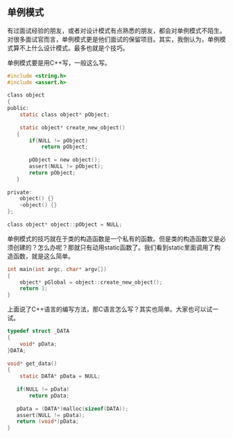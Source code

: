 ## 单例模式

有过面试经验的朋友，或者对设计模式有点熟悉的朋友，都会对单例模式不陌生。对很多面试官而言，单例模式更是他们面试的保留项目。其实，我倒认为，单例模式算不上什么设计模式。最多也就是个技巧。

单例模式要是用C++写，一般这么写。

```c
#include <string.h>  
#include <assert.h>  
  
class object  
{  
public:  
    static class object* pObject;  
      
    static object* create_new_object()  
   {  
       if(NULL != pObject)  
           return pObject;  
 
       pObject = new object();  
       assert(NULL != pObject);  
       return pObject;  
   }  
     
private:  
    object() {}  
    ~object() {}  
};  
 
class object* object::pObject = NULL;  
```

单例模式的技巧就在于类的构造函数是一个私有的函数。但是类的构造函数又是必须创建的？怎么办呢？那就只有动用static函数了。我们看到static里面调用了构造函数，就是这么简单。
```c
int main(int argc, char* argv[])  
{  
    object* pGlobal = object::create_new_object();  
    return 1;  
}
```
上面说了C++语言的编写方法，那C语言怎么写？其实也简单。大家也可以试一试。
```c
typedef struct _DATA  
{  
    void* pData;  
}DATA;  
  
void* get_data()  
{  
    static DATA* pData = NULL;  
      
   if(NULL != pData)  
       return pData;  
 
   pData = (DATA*)malloc(sizeof(DATA));  
   assert(NULL != pData);  
   return (void*)pData;  
}
```